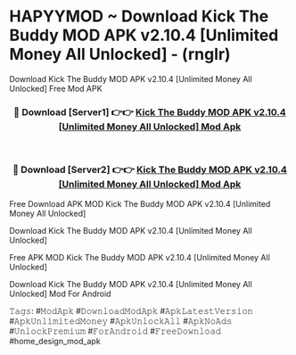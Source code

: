 # HAPYYMOD ~ Download Kick The Buddy MOD APK v2.10.4 [Unlimited Money All Unlocked] - (rnglr)
Download Kick The Buddy MOD APK v2.10.4 [Unlimited Money All Unlocked] Free Mod APK

<div align="center">
<h3>🔴 Download [Server1] 👉👉 <a href="https://apk-comot.site?title=Kick_The_Buddy_MOD_APK_v2.10.4_[Unlimited_Money_All_Unlocked]">Kick The Buddy MOD APK v2.10.4 [Unlimited Money All Unlocked] Mod Apk</a></h3><br>

<h3>🔴 Download [Server2] 👉👉 <a href="https://apk-comot.site?title=Kick_The_Buddy_MOD_APK_v2.10.4_[Unlimited_Money_All_Unlocked]">Kick The Buddy MOD APK v2.10.4 [Unlimited Money All Unlocked] Mod Apk</a></h3>
</div>


Free Download APK MOD Kick The Buddy MOD APK v2.10.4 [Unlimited Money All Unlocked]

Download Kick The Buddy MOD APK v2.10.4 [Unlimited Money All Unlocked] 

Free APK MOD Kick The Buddy MOD APK v2.10.4 [Unlimited Money All Unlocked] 

Download Kick The Buddy MOD APK v2.10.4 [Unlimited Money All Unlocked] Mod For Android

𝚃𝚊𝚐𝚜: #𝙼𝚘𝚍𝙰𝚙𝚔 #𝙳𝚘𝚠𝚗𝚕𝚘𝚊𝚍𝙼𝚘𝚍𝙰𝚙𝚔 #𝙰𝚙𝚔𝙻𝚊𝚝𝚎𝚜𝚝𝚅𝚎𝚛𝚜𝚒𝚘𝚗 #𝙰𝚙𝚔𝚄𝚗𝚕𝚒𝚖𝚒𝚝𝚎𝚍𝙼𝚘𝚗𝚎𝚢 #𝙰𝚙𝚔𝚄𝚗𝚕𝚘𝚌𝚔𝙰𝚕𝚕 #𝙰𝚙𝚔𝙽𝚘𝙰𝚍𝚜 #𝚄𝚗𝚕𝚘𝚌𝚔𝙿𝚛𝚎𝚖𝚒𝚞𝚖 #𝙵𝚘𝚛𝙰𝚗𝚍𝚛𝚘𝚒𝚍 #𝙵𝚛𝚎𝚎𝙳𝚘𝚠𝚗𝚕𝚘𝚊𝚍 #home_design_mod_apk